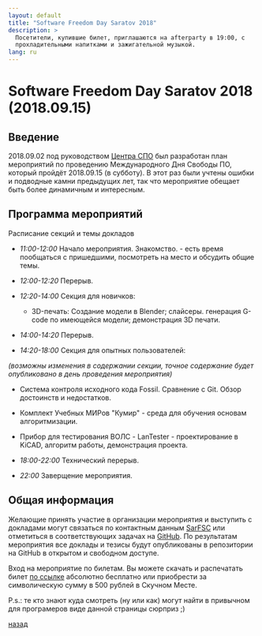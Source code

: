 ```yaml
---
layout: default
title: "Software Freedom Day Saratov 2018"
description: >
  Посетители, купившие билет, приглашаются на afterparty в 19:00, с
  прохладительными напитками и зажигательной музыкой.
lang: ru
---
```


# [](#header-1) Software Freedom Day Saratov 2018 (2018.09.15)

## Введение

2018.09.02 под руководством [Центра СПО](https://sarfsc.ru) был
разработан план мероприятий по проведению
Международного Дня Свободы ПО, который пройдёт 2018.09.15 (в субботу).
В этот раз были учтены ошибки и подводные камни предыдущих лет, так что
мероприятие обещает быть более динамичным и интересным.


## Программа мероприятий

Расписание секций и темы докладов

* *11:00-12:00* Начало мероприятия. Знакомство. - есть время пообщаться с
  пришедшими, посмотреть на место и обсудить общие темы.

* *12:00-12:20* Перерыв.

* *12:20-14:00* Секция для новичков:

  * 3D-печать: Создание модели в Blender; слайсеры. генерация G-code
  по имеющейся модели; демонстрация 3D печати.

* *14:00-14:20* Перерыв.

* *14:20-18:00* Секция для опытных пользователей:

 *(возможны изменения в содержании секции, точное содержание будет опубликовано в день проведения мероприятия)*

  * Система контроля исходного кода Fossil. Сравнение с Git. Обзор
  достоинств и недостатков.
  * Комплект Учебных МИРов "Кумир" - среда для обучения основам
  алгоритмизации.
  * Прибор для тестирования ВОЛС - LanTester - проектирование в KiCAD,
  алгоритм работы, демонстрация проекта.

* *18:00-22:00* Технический перерыв. 

<!-- А на самом деле afterparty с началом в 19:00, с
  прохладительными напитками и зажигательной музыкой. -->

* *22:00* Заверщение мероприятия. 

## Общая информация

Желающие принять участие в организации мероприятия и выступить с
докладами могут связаться по контактным данным
[SarFSC](https://sarfsc.ru/) или отметиться в соответствующих задачах на
[GitHub](https://github.com/boringplace). По результатам мероприятия
все доклады и тезисы будут опубликованы в репозитории на GitHub в
открытом и свободном доступе.

Вход на мероприятие по билетам. Вы можете скачать и распечатать билет
[по ссылке](https://raw.githubusercontent.com/boringplace/sfd-ticket/master/ticket/text-SFD-ru.txt)
абсолютно бесплатно или приобрести за символическую сумму в
500 рублей в Скучном Месте.

P.s.: те кто знают куда смотреть (ну или как) могут найти в привычном для програмеров виде данной страницы сюрприз ;)

[назад](../events/)

